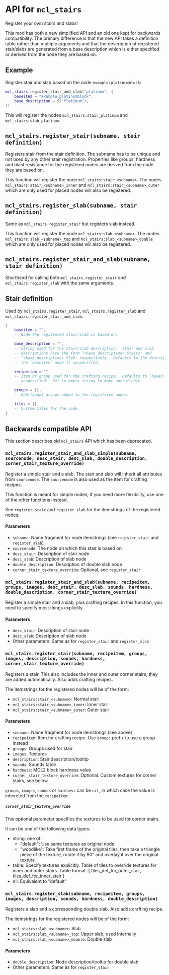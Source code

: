 # API for `mcl_stairs`
Register your own stairs and slabs!

This mod has both a new simplified API and an old one kept for backwards
compatibility.  The primary difference is that the new API takes a definition
table rather than multiple arguments and that the description of registered
stair/slabs are generated from a base description which is either specified or
derived from the node they are based on.

## Example
Register stair and slab based on the node `example:platinumblock`:

```lua
mcl_stairs.register_stair_and_slab("platinum", {
    baseitem = "example:platinumblock",
    base_description = S("Platinum"),
})
```

This will register the nodes `mcl_stairs:stair_platinum` and
`mcl_stairs:slab_platinum`.

## `mcl_stairs.register_stair(subname, stair definition)`
Registers stair from the stair definition.  The subname has to be unique and
not used by any other stair registration.  Properties like groups, hardness and
blast resistance for the registered nodes are derived from the node they are
based on.

This function will register the node `mcl_stairs:stair_<subname>`.  The nodes
`mcl_stairs:stair_<subname>_inner` and `mcl_stairs:stair_<subname>_outer` which
are only used for placed nodes will also be registered.

## `mcl_stairs.register_slab(subname, stair definition)`
Same as `mcl_stairs.register_stair` but registers slab instead.

This function will register the node `mcl_stairs:slab_<subname>`.  The nodes
`mcl_stairs:slab_<subname>_top` and `mcl_stairs:slab_<subname>_double` which
are only used for placed nodes will also be registered.

## `mcl_stairs.register_stair_and_slab(subname, stair definition)`
Shorthand for calling both `mcl_stairs.register_stair` and
`mcl_stairs.register_slab` with the same arguments.

## Stair definition
Used by `mcl_stairs.register_stair`, `mcl_stairs.register_slab` and
`mcl_stairs.register_stair_and_slab`.

```lua
{
    baseitem = "",
    -- Node the registered stair/slab is based on.

    base_description = "",
    -- String used for the stair/slab description.  Stair and slab
    -- descriptions have the form "<base_description> Stairs" and
    -- "<base_description> Slab" respectively.  Defaults to the description of
    -- the `baseitem` node if unspecified.

    recipeitem = "",
    -- Item or group used for the crafting recipe.  Defaults to `baseitem` if
    -- unspecified.  Set to empty string to make uncraftable.

    groups = {},
    -- Additional groups added to the registered nodes.

    tiles = {},
    -- Custom tiles for the node.
}
```

## Backwards compatible API
This section describes old `mcl_stairs` API which has been deprecated.

### `mcl_stairs.register_stair_and_slab_simple(subname, sourcenode, desc_stair, desc_slab, double_description, corner_stair_texture_override)`
Register a simple stair and a slab. The stair and slab will inherit all attributes from `sourcenode`. The `sourcenode` is also used as the item for crafting recipes.

This function is meant for simple nodes; if you need more flexibility, use one of the other functions instead.

See `register_stair` and `register_slab` for the itemstrings of the registered nodes.

#### Parameters
* `subname`: Name fragment for node itemstrings (see `register_stair` and `register_slab`)
* `sourcenode`: The node on which this stair is based on
* `desc_stair`: Description of stair node
* `desc_slab`: Description of slab node
* `double_description`: Description of double slab node
* `corner_stair_texture_override`: Optional, see `register_stair`

### `mcl_stairs.register_stair_and_slab(subname, recipeitem, groups, images, desc_stair, desc_slab, sounds, hardness, double_description, corner_stair_texture_override)`
Register a simple stair and a slab, plus crafting recipes. In this function, you need to specify most things explicitly.

#### Parameters
* `desc_stair`: Description of stair node
* `desc_slab`: Description of slab node
* Other parameters: Same as for `register_stair` and `register_slab`

### `mcl_stairs.register_stair(subname, recipeitem, groups, images, description, sounds, hardness, corner_stair_texture_override)`
Registers a stair. This also includes the inner and outer corner stairs, they are added automatically. Also adds crafting recipes.

The itemstrings for the registered nodes will be of the form:

* `mcl_stairs:stair_<subname>`: Normal stair
* `mcl_stairs:stair_<subname>_inner`: Inner stair
* `mcl_stairs:stair_<subname>_outer`: Outer stair

#### Parameters
* `subname`: Name fragment for node itemstrings (see above)
* `recipeitem`: Item for crafting recipe. Use `group:` prefix to use a group instead
* `groups`: Groups used for stair
* `images`: Textures
* `description`: Stair description/tooltip
* `sounds`: Sounds table
* `hardness`: MCL2 block hardness value
* `corner_stair_texture_override`: Optional. Custom textures for corner stairs, see below

`groups`, `images`, `sounds` or `hardness` can be `nil`, in which case the value is inhereted from the `recipeitem`.

##### `corner_stair_texture_override`
This optional parameter specifies the textures to be used for corner stairs. 

It can be one of the following data types:

* string: one of:
    * "default": Use same textures as original node
    * "woodlike": Take first frame of the original tiles, then take a triangle piece
                  of the texture, rotate it by 90° and overlay it over the original texture
* table: Specify textures explicitly. Table of tiles to override textures for
         inner and outer stairs. Table format:
             { tiles_def_for_outer_stair, tiles_def_for_inner_stair }
* nil: Equivalent to "default"

### `mcl_stairs.register_slab(subname, recipeitem, groups, images, description, sounds, hardness, double_description)`
Registers a slab and a corresponding double slab. Also adds crafting recipe.

The itemstrings for the registered nodes will be of the form:

* `mcl_stairs:slab_<subname>`: Slab
* `mcl_stairs:slab_<subname>_top`: Upper slab, used internally
* `mcl_stairs:slab_<subname>_double`: Double slab

#### Parameters
* `double_description`: Node description/tooltip for double slab
* Other parameters: Same as for `register_stair`
